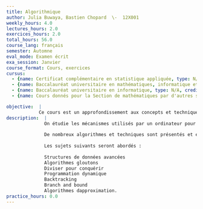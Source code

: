 ```yaml
---
title: Algorithmique
author: Julia Buwaya, Bastien Chopard  \-  12X001
weekly_hours: 4.0
lectures_hours: 2.0
exercices_hours: 2.0
total_hours: 56.0
course_lang: français
semester: Automne
eval_mode: Examen écrit
exa_session: Janvier
course_format: Cours, exercices
cursus:
  - {name: Certificat complémentaire en statistique appliquée, type: N/A, credits: 5.0}
  - {name: Baccalauréat universitaire en mathématiques, informatique et sciences numériques, type: N/A, credits: 6.0}
  - {name: Baccalauréat universitaire en informatique, type: N/A, credits: 5.0}
  - {name: Cours donnés pour la Section de mathématiques par d'autres sections, type: N/A, credits: 5.0}

objective:  |
            Ce cours est un approfondissement aux concepts et techniques de lalgorithmique.
description:  |
              On étudie les mécanismes utilisés par un ordinateur pour résoudre un problème donné, pour mesurer lefficacité dun algorithme proposé et pour comparer cet algorithme à dautres solutions possibles.
              		
              De nombreux algorithmes et techniques sont présentés et étudiés, de façon à bien comprendre leur conception et leur analyse.
              
              Les sujets suivants seront abordés : 
              
              Structures de données avancées
              Algorithmes gloutons
              Diviser pour conquérir
              Programmation dynamique
              Backtracking
              Branch and bound
              Algorithmes dapproximation.
practice_hours: 0.0
---
```

